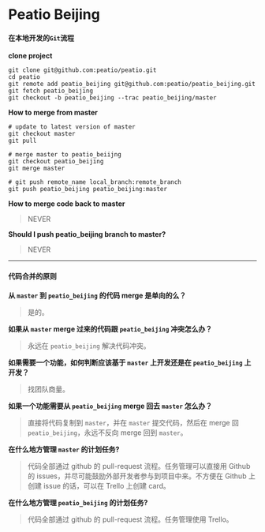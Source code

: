 Peatio Beijing
===

#### 在本地开发的`Git`流程

**clone project**

    git clone git@github.com:peatio/peatio.git
    cd peatio
    git remote add peatio_beijing git@github.com:peatio/peatio_beijing.git
    git fetch peatio_beijing
    git checkout -b peatio_beijing --trac peatio_beijing/master

**How to merge from master**

    # update to latest version of master
    git checkout master
    git pull
    
    # merge master to peatio_beiijng
    git checkout peatio_beijing
    git merge master    
    
    # git push remote_name local_branch:remote_branch    
    git push peatio_beijing peatio_beijing:master

**How to merge code back to master**

> NEVER

**Should I push peatio_beijing branch to master?**

> NEVER


***

#### 代码合并的原则

**从 `master` 到 `peatio_beijing` 的代码 merge 是单向的么？**
> 是的。

**如果从 `master` merge 过来的代码跟 `peatio_beijing` 冲突怎么办？**
> 永远在 `peatio_beijing` 解决代码冲突。

**如果需要一个功能，如何判断应该基于 `master` 上开发还是在 `peatio_beijing` 上开发？**
> 找团队商量。

**如果一个功能需要从 `peatio_beijing` merge 回去 `master` 怎么办？**
> 直接将代码复制到 `master`，并在 `master` 提交代码，然后在 merge 回 `peatio_beijing`，永远不反向 merge 回到 `master`。

**在什么地方管理 `master` 的计划任务?**
> 代码全部通过 github 的 pull-request 流程。任务管理可以直接用 Github 的 issues，并尽可能鼓励外部开发者参与到项目中来。不方便在 Github 上创建 issue 的话，可以在 Trello 上创建 card。

**在什么地方管理 `peatio_beijing` 的计划任务?**
> 代码全部通过 github 的 pull-request 流程。任务管理使用 Trello。

